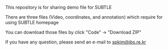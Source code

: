 This repository is for sharing demo file for SUBTLE

There are three files (Video, coordinates, and annotation) which require for using SUBTLE homepage

You can download those files by click "Code" -> "Download ZIP"

If you have any question, please send an e-mail to spkim@ibs.re.kr